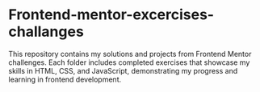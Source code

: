 # Frontend-mentor-excercises-challanges
This repository contains my solutions and projects from Frontend Mentor challenges. Each folder includes completed exercises that showcase my skills in HTML, CSS, and JavaScript, demonstrating my progress and learning in frontend development.
